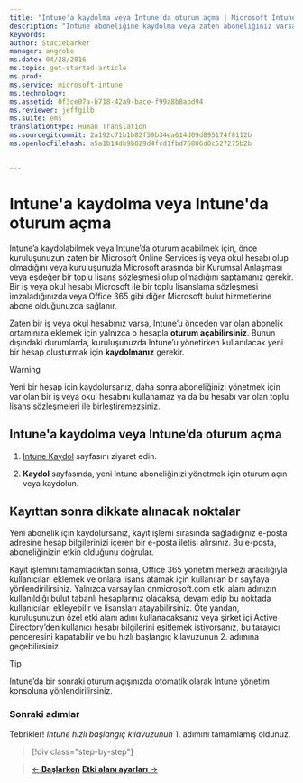 ```yaml
---
title: "Intune'a kaydolma veya Intune’da oturum açma | Microsoft Intune"
description: "Intune aboneliğine kaydolma veya zaten aboneliğiniz varsa oturum açma"
keywords: 
author: Staciebarker
manager: angrobe
ms.date: 04/28/2016
ms.topic: get-started-article
ms.prod: 
ms.service: microsoft-intune
ms.technology: 
ms.assetid: 0f3ce07a-b718-42a9-bace-f99a8b8abd94
ms.reviewer: jeffgilb
ms.suite: ems
translationtype: Human Translation
ms.sourcegitcommit: 2a192c71b1b82f59b34ea614d09d895174f8112b
ms.openlocfilehash: a5a1b14db9b029d4fcd1fbd76806d0c527275b2b


---
```



# Intune'a kaydolma veya Intune'da oturum açma
Intune’a kaydolabilmek veya Intune’da oturum açabilmek için, önce kuruluşunuzun zaten bir Microsoft Online Services iş veya okul hesabı olup olmadığını veya kuruluşunuzla Microsoft arasında bir Kurumsal Anlaşması veya eşdeğer bir toplu lisans sözleşmesi olup olmadığını saptamanız gerekir. Bir iş veya okul hesabı Microsoft ile bir toplu lisanslama sözleşmesi imzaladığınızda veya Office 365 gibi diğer Microsoft bulut hizmetlerine abone olduğunuzda sağlanır.

Zaten bir iş veya okul hesabınız varsa, Intune’u önceden var olan abonelik ortamınıza eklemek için yalnızca o hesapla **oturum açabilirsiniz**. Bunun dışındaki durumlarda, kuruluşunuzda Intune’u yönetirken kullanılacak yeni bir hesap oluşturmak için **kaydolmanız** gerekir.

>[!WARNING]
>Yeni bir hesap için kaydolursanız, daha sonra aboneliğinizi yönetmek için var olan bir iş veya okul hesabını kullanamaz ya da bu hesabı var olan toplu lisans sözleşmeleri ile birleştiremezsiniz.

## Intune'a kaydolma veya Intune’da oturum açma

1.  [Intune Kaydol](https://portal.office.com/Signup/Signup.aspx?OfferId=40BE278A-DFD1-470a-9EF7-9F2596EA7FF9&dl=INTUNE_A&ali=1#0%20) sayfasını ziyaret edin.

2.  **Kaydol** sayfasında, yeni Intune aboneliğinizi yönetmek için oturum açın veya kaydolun.

## Kayıttan sonra dikkate alınacak noktalar
Yeni abonelik için kaydolursanız, kayıt işlemi sırasında sağladığınız e-posta adresine hesap bilgilerinizi içeren bir e-posta iletisi alırsınız. Bu e-posta, aboneliğinizin etkin olduğunu doğrular.

Kayıt işlemini tamamladıktan sonra, Office 365 yönetim merkezi aracılığıyla kullanıcıları eklemek ve onlara lisans atamak için kullanılan bir sayfaya yönlendirilirsiniz. Yalnızca varsayılan onmicrosoft.com etki alanı adınızın kullanıldığı bulut tabanlı hesaplarınız olacaksa, devam edip bu noktada kullanıcıları ekleyebilir ve lisansları atayabilirsiniz. Öte yandan, kuruluşunuzun özel etki alanı adını kullanacaksanız veya şirket içi Active Directory’den kullanıcı hesabı bilgilerini eşitlemek istiyorsanız, bu tarayıcı penceresini kapatabilir ve bu hızlı başlangıç kılavuzunun 2. adımına geçebilirsiniz.

>[!TIP]
> Intune’da bir sonraki oturum açışınızda otomatik olarak Intune yönetim konsoluna yönlendirilirsiniz.

### Sonraki adımlar
Tebrikler! *Intune hızlı başlangıç kılavuzunun* 1. adımını tamamlamış oldunuz.

>[!div class="step-by-step"]

>[&larr; **Başlarken**](.\start-with-a-paid-subscription-to-microsoft-intune.md)     [**Etki alanı ayarları** &rarr;](.\start-with-a-paid-subscription-to-microsoft-intune-step-2.md)  



<!--HONumber=Jul16_HO4-->


